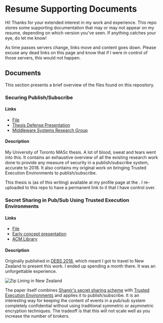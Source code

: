 # Resume Supporting Documents
Hi! Thanks for your extended interest in my work and experience. This repo stores some supporting documentation that may or may not appear on my resume, depending on which version you've seen. If anything catches your eye, do let me know!

As time passes servers change, links move and content goes down. Please excuse any dead links on this page and know that if I were in control of those servers, this would not happen.
## Documents
This section presents a brief overview of the files found on this repository.
### Securing Publish/Subscribe
#### Links
* [File](masc/thesis.pdf)
* [Thesis Defense Presentation](masc/SecuringPubSub.pdf)
* [Middleware Systems Research Group](http://msrg.org/profiles/javier)
#### Description
My University of Toronto MASc thesis. A lot of blood, sweat and tears went into this. It contains an exhaustive overview of all the existing research work done to provide any measure of security in a publish/subscribe system, accurate to 2018. It also contains my original work on bringing Trusted Execution Environments to publish/subscribe.

This thesis is (as of this writing) available at my profile page at the . I re-uploaded to this repo to have a permanent link to it that I have control over.

### Secret Sharing in Pub/Sub Using Trusted Execution Environments
#### Links
* [File](masc/secret_sharing.pdf)
* [Early concept presentation](masc/secret_sharing_presentation.pdf)
* [ACM Library](https://doi.org/10.1145/3210284.3210290)
#### Description
Originally published in [DEBS 2018](https://2018.debs.org/), which meant I got to travel to New Zealand to present this work. I ended up spending a month there. It was an unforgettable experience.

![Zip Lining in New Zealand](zip-lining-nz.jpg)

The paper itself combines [Shamir's secret sharing scheme](https://en.wikipedia.org/wiki/Shamir%27s_Secret_Sharing) with [Trusted Execution Environments](https://en.wikipedia.org/wiki/Trusted_execution_environment) and applies it to publish/subscribe. It is an interesting way for keeping the content of events in a pub/sub system completely confidential without using traditional symmetric or asymmetric encryption techniques. The tradeoff is that this will not scale well as you increase the number of brokers.